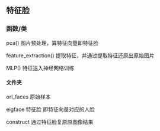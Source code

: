 ## 特征脸

### 函数/类

pca() 图片预处理，算特征向量即特征脸

feature_extraction() 提取特征，并通过提取特征还原出原始图片

MLP() 特征送入神经网络训练


#### 文件夹

orl_faces 原始样本

eigface 特征脸 即特征向量对应的人脸

construct 通过特征脸复原原图像结果